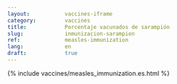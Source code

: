 ```yaml
---
layout:           vaccines-iframe
category:         vaccines
title:            Porcentaje vacunados de sarampión
slug:             inmunizacion-sarampion
ref:              measles-immunization
lang:             en
draft:            true
---
```


<div class="container page-content" markdown="1">
{% include vaccines/measles_immunization.es.html %}
</div>
